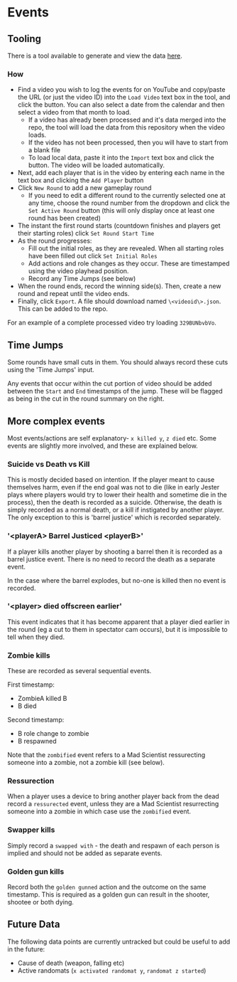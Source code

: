 # Events

## Tooling

There is a tool available to generate and view the data [here](https://samlord.co.uk/tools/ttt).

### How

- Find a video you wish to log the events for on YouTube and copy/paste the URL (or just the video ID) into the `Load Video` text box in the tool, and click the button. You can also select a date from the calendar and then select a video from that month to load.
    - If a video has already been processed and it's data merged into the repo, the tool will load the data from this repository when the video loads.
    - If the video has not been processed, then you will have to start from a blank file
    - To load local data, paste it into the `Import` text box and click the button. The video will be loaded automatically.
- Next, add each player that is in the video by entering each name in the text box and clicking the `Add Player` button
- Click `New Round` to add a new gameplay round
    - If you need to edit a different round to the currently selected one at any time, choose the round number from the dropdown and click the `Set Active Round` button (this will only display once at least one round has been created)
- The instant the first round starts (countdown finishes and players get their starting roles) click `Set Round Start Time`
- As the round progresses:
    - Fill out the initial roles, as they are revealed. When all starting roles have been filled out click `Set Initial Roles`
    - Add actions and role changes as they occur. These are timestamped using the video playhead position.
    - Record any Time Jumps (see below)
- When the round ends, record the winning side(s). Then, create a new round and repeat until the video ends.
- Finally, click `Export`. A file should download named `\<videoid\>.json`. This can be added to the repo.

For an example of a complete processed video try loading `329BUNbvbVo`.

## Time Jumps

Some rounds have small cuts in them. You should always record these cuts using the 'Time Jumps' input.

Any events that occur within the cut portion of video should be added between the `Start` and `End` timestamps of the jump. These will be flagged as being in the cut in the round summary on the right.

## More complex events

Most events/actions are self explanatory- `x killed y`, `z died` etc. Some events are slightly more involved, and these are explained below.

### Suicide vs Death vs Kill

This is mostly decided based on intention. If the player meant to cause themselves harm, even if the end goal was not to die (like in early Jester plays where players would try to lower their health and sometime die in the process), then the death is recorded as a suicide. Otherwise, the death is simply recorded as a normal death, or a kill if instigated by another player. The only exception to this is 'barrel justice' which is recorded separately.

### '\<playerA> Barrel Justiced \<playerB>'

If a player kills another player by shooting a barrel then it is recorded as a barrel justice event. There is no need to record the death as a separate event.

In the case where the barrel explodes, but no-one is killed then no event is recorded.

### '\<player> died offscreen earlier'

This event indicates that it has become apparent that a player died earlier in the round (eg a cut to them in spectator cam occurs), but it is impossible to tell when they died.

### Zombie kills

These are recorded as several sequential events.

First timestamp:
- ZombieA killed B
- B died

Second timestamp:
- B role change to zombie
- B respawned

Note that the `zombified` event refers to a Mad Scientist ressurecting someone into a zombie, not a zombie kill (see below).

### Ressurection

When a player uses a device to bring another player back from the dead record a `ressurected` event, unless they are a Mad Scientist resurrecting someone into a zombie in which case use the `zombified` event. 

### Swapper kills

Simply record a `swapped with` - the death and respawn of each person is implied and should not be added as separate events.

### Golden gun kills

Record both the `golden gunned` action and the outcome on the same timestamp. This is required as a golden gun can result in the shooter, shootee or both dying.

## Future Data

The following data points are currently untracked but could be useful to add in the future:

- Cause of death (weapon, falling etc)
- Active randomats (`x activated randomat y`, `randomat z started`)
